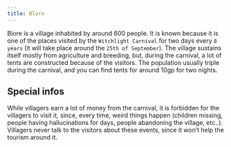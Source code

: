 ```yaml
---
title: Blore
---
```


Blore is a village inhabited by around 600 people. It is known because it is one of the places visited by the `Witchlight Carnival` for two days every `8 years` (it will take place around the `25th of September`). The village sustains itself mostly from agriculture and breeding, but, during the carnival, a lot of tents are constructed because of the visitors. The population usually triple during the carnival, and you can find tents for around 10gp for two nights.

## Special infos

While villagers earn a lot of money from the carnival, it is forbidden for the villagers to visit it, since, every time, weird things happen (children missing, people having hallucinations for days, people abandoning the village, etc..). Villagers never talk to the visitors about these events, since it won’t help the tourism around it.
